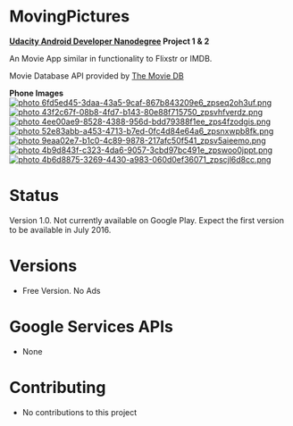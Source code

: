 # MovingPictures
<b><a href="https://www.udacity.com/course/android-developer-nanodegree--nd801">Udacity Android Developer Nanodegree</a> Project 1 &amp; 2 </b>

An Movie App similar in functionality to Flixstr or IMDB. <br>

Movie Database API provided by <a href="https://www.themoviedb.org">The Movie DB</a> <br>

<b>Phone Images</b><br>
<a href="http://s70.photobucket.com/user/chare37/media/6fd5ed45-3daa-43a5-9caf-867b843209e6_zpseq2oh3uf.png.html" target="_blank"><img src="http://i70.photobucket.com/albums/i102/chare37/6fd5ed45-3daa-43a5-9caf-867b843209e6_zpseq2oh3uf.png" border="0" alt=" photo 6fd5ed45-3daa-43a5-9caf-867b843209e6_zpseq2oh3uf.png"/></a>
<a href="http://s70.photobucket.com/user/chare37/media/43f2c67f-08b8-4fd7-b143-80e88f715750_zpsvhfverdz.png.html" target="_blank"><img src="http://i70.photobucket.com/albums/i102/chare37/43f2c67f-08b8-4fd7-b143-80e88f715750_zpsvhfverdz.png" border="0" alt=" photo 43f2c67f-08b8-4fd7-b143-80e88f715750_zpsvhfverdz.png"/></a>
<a href="http://s70.photobucket.com/user/chare37/media/4ee00ae9-8528-4388-956d-bdd79388f1ee_zps4fzodgis.png.html" target="_blank"><img src="http://i70.photobucket.com/albums/i102/chare37/4ee00ae9-8528-4388-956d-bdd79388f1ee_zps4fzodgis.png" border="0" alt=" photo 4ee00ae9-8528-4388-956d-bdd79388f1ee_zps4fzodgis.png"/></a>
<a href="http://s70.photobucket.com/user/chare37/media/52e83abb-a453-4713-b7ed-0fc4d84e64a6_zpsnxwpb8fk.png.html" target="_blank"><img src="http://i70.photobucket.com/albums/i102/chare37/52e83abb-a453-4713-b7ed-0fc4d84e64a6_zpsnxwpb8fk.png" border="0" alt=" photo 52e83abb-a453-4713-b7ed-0fc4d84e64a6_zpsnxwpb8fk.png"/></a>
<a href="http://s70.photobucket.com/user/chare37/media/9eaa02e7-b1c0-4c89-9878-217afc50f541_zpsv5aieemo.png.html" target="_blank"><img src="http://i70.photobucket.com/albums/i102/chare37/9eaa02e7-b1c0-4c89-9878-217afc50f541_zpsv5aieemo.png" border="0" alt=" photo 9eaa02e7-b1c0-4c89-9878-217afc50f541_zpsv5aieemo.png"/></a>
<a href="http://s70.photobucket.com/user/chare37/media/4b9d843f-c323-4da6-9057-3cbd97bc491e_zpswoo0jppt.png.html" target="_blank"><img src="http://i70.photobucket.com/albums/i102/chare37/4b9d843f-c323-4da6-9057-3cbd97bc491e_zpswoo0jppt.png" border="0" alt=" photo 4b9d843f-c323-4da6-9057-3cbd97bc491e_zpswoo0jppt.png"/></a>
<a href="http://s70.photobucket.com/user/chare37/media/4b6d8875-3269-4430-a983-060d0ef36071_zpscjl6d8cc.png.html" target="_blank"><img src="http://i70.photobucket.com/albums/i102/chare37/4b6d8875-3269-4430-a983-060d0ef36071_zpscjl6d8cc.png" border="0" alt=" photo 4b6d8875-3269-4430-a983-060d0ef36071_zpscjl6d8cc.png"/></a>


# Status
Version 1.0. Not currently available on Google Play. Expect the first version to be available in July 2016.

# Versions
* Free Version. No Ads

# Google Services APIs
* None

# Contributing<br>
* No contributions to this project
